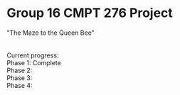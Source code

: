 # Group 16 CMPT 276 Project

"The Maze to the Queen Bee" <br>
<br>
<br>
Current progress: <br>
Phase 1: Complete <br>
Phase 2:  <br>
Phase 3:  <br>
Phase 4:  <br>
